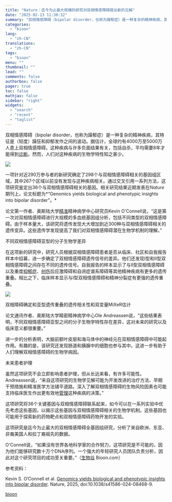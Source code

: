 ```yaml
---
title: "Nature：迄今为止最大规模的研究对双相情感障碍提出新的见解"
date: "2025-02-13 11:30:32"
summary: "双相情感障碍（bipolar disorder，也称为躁郁症）是一种复杂的精神疾病，其特征是（轻度）..."
categories:
  - "bioon"
lang:
  - "zh-CN"
translations:
  - "zh-CN"
tags:
  - "bioon"
menu: ""
thumbnail: ""
lead: ""
comments: false
authorbox: false
pager: true
toc: false
mathjax: false
sidebar: "right"
widgets:
  - "search"
  - "recent"
  - "taglist"
---
```


双相情感障碍（bipolar disorder，也称为躁郁症）是一种复杂的精神疾病，其特征是（轻度）躁狂和抑郁发作之间的波动。据估计，全球约有4000万至5000万人患上双相情感障碍。这种疾病与许多负面结果有关，包括自杀，平均需要8年才能得到[诊断](https://www.medsci.cn/guideline/list.do?q=%E8%AF%8A%E6%96%AD)。然而，人们对这种疾病的生物学特性知之甚少。

![](https://img.medsci.cn/bioon-com/20250212/1739361003143_2185383.png)

一项针对近290万参与者的新研究确定了298个与双相情感障碍相关的基因组区域，其中267个区域以前没有发现与这种疾病相关。通过交叉引用一系列方法，这项研究鉴定出36个与双相情感障碍相关的基因。相关研究结果近期发表在*Nature*期刊上，论文标题为*“Genomics yields biological and phenotypic insights into bipolar disorder”。*

论文第一作者、奥斯陆大学[精准](https://www.medsci.cn/search?q=%E7%B2%BE%E5%87%86)精神病学中心研究员Kevin O'Connell说，“这是第一次对双相情感障碍进行大规模的多血统基因组分析，包括不同类型的双相情感障碍。由于样本量大，该研究将遗传发现大大增加到近300种与双相情感障碍相关的遗传变异。这些遗传学发现提高了我们对双相情感障碍潜在生物学机制的理解。”

不同双相情感障碍亚型的分子生物学差异

在这项新的研究中，研究人员根据双相情感障碍患者是否从临床、社区和自我报告样本中招募，进一步确定了双相情感障碍遗传信号的差异。他们还发现I型和II型双相情感障碍之间存在不同的遗传信号。自我报告的样本显示了与II型双相情感障碍以及重度[抑郁症](https://www.medsci.cn/topic/show?id=91cf549e3f1)、[创伤](https://www.medsci.cn/topic/show?id=e7cc32022c7)后应激障碍和自闭症谱系障碍等其他精神疾病有更多的遗传重叠。相比之下，临床样本显示与I型双相情感障碍和精神分裂症有更强的遗传重叠。

![](https://img.medsci.cn/bioon-com/20250212/1739361176877_2185383.jpeg)

双相障碍确定和亚型遗传重叠的遗传相关性和双变量MiXeR估计

论文通讯作者、奥斯陆大学精密精神病学中心Ole Andreassen说，“这些结果表明，不同双相情感障碍亚型之间的分子生物学特性存在差异，这对未来的研究以及临床意义都很重要。”

进一步的分析表明，大脑前额叶皮层和海马体中的神经元在双相情感障碍中可能起作用。有趣的是，该研究还发现肠道和胰腺中的细胞也参与其中。这进一步有助于人们理解双相情感障碍的生物学病因。

未来患者护理

虽然这项研究不会立即影响患者护理，但从长远来看，有许多可能性。Andreassen说，“来自这项研究的生物学见解可能为开发改进的治疗方法、早期干预措施和精准医学方法铺平道路。深入了解双相情感障碍的生物风险因素也可能支持临床医生作出更有效地[管理](https://www.medsci.cn/guideline/list.do?q=%E7%AE%A1%E7%90%86)这种疾病的决策。”

这项研究将36个关键基因与双相情感障碍联系起来，如今可以在一系列实验中优先考虑这些基因，以揭示这些基因与双相情感障碍相关的生物学机制。这些基因也可能用于探索新的药物靶点和双相情感障碍药物开发的实验。

这项研究是迄今为止最大的双相情感障碍全基因组研究，分析了来自欧洲、东亚、非裔美国人和拉丁裔祖先的数据。

O'Connell说，“如果没有世界各地科学家的合作努力，这项研究是不可能的，因为他们能够研究数十万个DNA序列。一个强大的年轻研究人员团队负责分析，因此对这个研究项目的成功至关重要。”（[生物谷](https://www.bioon.com) Bioon.com）

参考资料：

Kevin S. O’Connell et al. [Genomics yields biological and phenotypic insights into bipolar disorder](https://www.nature.com/articles/s41586-024-08468-9). Nature, 2025, doi:10.1038/s41586-024-08468-9.

[bioon](http://news.bioon.com/article/ca7686299410.html)
